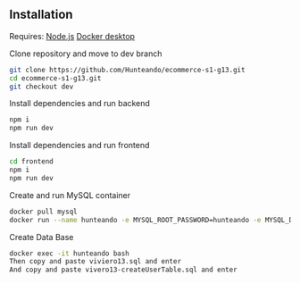## Installation

Requires:
[Node.js](https://nodejs.org/)
[Docker desktop](https://docs.docker.com/desktop/install/windows-install/)

Clone repository and move to dev branch
```sh
git clone https://github.com/Hunteando/ecommerce-s1-g13.git
cd ecommerce-s1-g13.git
git checkout dev
```

Install dependencies and run backend
```sh
npm i
npm run dev
```

Install dependencies and run frontend
```sh
cd frontend
npm i
npm run dev
```

Create and run MySQL container
```sh
docker pull mysql
docker run --name hunteando -e MYSQL_ROOT_PASSWORD=hunteando -e MYSQL_DATABASE=vivero13 -p 3306:3306 -d -v mysql:/var/lib/mysql mysql
```

Create Data Base
```sh
docker exec -it hunteando bash
Then copy and paste viviero13.sql and enter
And copy and paste vivero13-createUserTable.sql and enter
```
